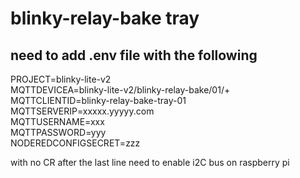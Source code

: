 # blinky-relay-bake tray
## need to add .env file with the following
PROJECT=blinky-lite-v2   
MQTTDEVICEA=blinky-lite-v2/blinky-relay-bake/01/+    
MQTTCLIENTID=blinky-relay-bake-tray-01  
MQTTSERVERIP=xxxxx.yyyyy.com  
MQTTUSERNAME=xxx  
MQTTPASSWORD=yyy  
NODEREDCONFIGSECRET=zzz  

with no CR after the last line
need to enable i2C bus on raspberry pi

